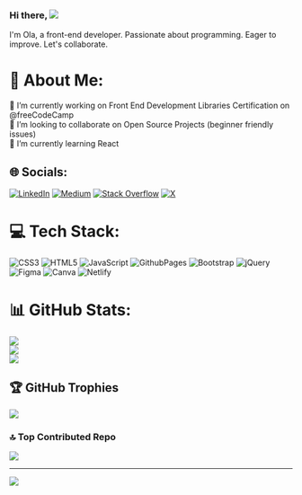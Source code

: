 ### Hi there, ![](https://user-images.githubusercontent.com/18350557/176309783-0785949b-9127-417c-8b55-ab5a4333674e.gif) 
I'm Ola, a front-end developer. Passionate about programming. Eager to improve. Let's collaborate.

# 💫 About Me:
🔭 I’m currently working on Front End Development Libraries Certification on @freeCodeCamp<br>👯 I’m looking to collaborate on Open Source Projects (beginner friendly issues)<br>🌱 I’m currently learning React<br>


## 🌐 Socials:
[![LinkedIn](https://img.shields.io/badge/LinkedIn-%230077B5.svg?logo=linkedin&logoColor=white)](https://linkedin.com/in/olha-zakharchevna/) [![Medium](https://img.shields.io/badge/Medium-12100E?logo=medium&logoColor=white)](https://medium.com/@zakharchevna) [![Stack Overflow](https://img.shields.io/badge/-Stackoverflow-FE7A16?logo=stack-overflow&logoColor=white)](https://stackoverflow.com/users/22616403) [![X](https://img.shields.io/badge/X-black.svg?logo=X&logoColor=white)](https://x.com/OZakharchevna) 

# 💻 Tech Stack:
![CSS3](https://img.shields.io/badge/css3-%231572B6.svg?style=for-the-badge&logo=css3&logoColor=white) ![HTML5](https://img.shields.io/badge/html5-%23E34F26.svg?style=for-the-badge&logo=html5&logoColor=white) ![JavaScript](https://img.shields.io/badge/javascript-%23323330.svg?style=for-the-badge&logo=javascript&logoColor=%23F7DF1E) ![GithubPages](https://img.shields.io/badge/github%20pages-121013?style=for-the-badge&logo=github&logoColor=white) ![Bootstrap](https://img.shields.io/badge/bootstrap-%238511FA.svg?style=for-the-badge&logo=bootstrap&logoColor=white) ![jQuery](https://img.shields.io/badge/jquery-%230769AD.svg?style=for-the-badge&logo=jquery&logoColor=white) ![Figma](https://img.shields.io/badge/figma-%23F24E1E.svg?style=for-the-badge&logo=figma&logoColor=white) ![Canva](https://img.shields.io/badge/Canva-%2300C4CC.svg?style=for-the-badge&logo=Canva&logoColor=white) ![Netlify](https://img.shields.io/badge/netlify-%23000000.svg?style=for-the-badge&logo=netlify&logoColor=#00C7B7)
# 📊 GitHub Stats:
![](https://github-readme-stats.vercel.app/api?username=zakharchevna&theme=nightowl&hide_border=false&include_all_commits=false&count_private=false)<br/>
![](https://github-readme-streak-stats.herokuapp.com/?user=zakharchevna&theme=nightowl&hide_border=false)<br/>
![](https://github-readme-stats.vercel.app/api/top-langs/?username=zakharchevna&theme=nightowl&hide_border=false&include_all_commits=false&count_private=false&layout=compact)

## 🏆 GitHub Trophies
![](https://github-profile-trophy.vercel.app/?username=zakharchevna&theme=tokyonight&no-frame=true&no-bg=false&margin-w=4)

### 🔝 Top Contributed Repo
![](https://github-contributor-stats.vercel.app/api?username=zakharchevna&limit=5&theme=tokyonight&combine_all_yearly_contributions=true)

---
[![](https://visitcount.itsvg.in/api?id=zakharchevna&icon=0&color=0)](https://visitcount.itsvg.in)




<!-- Proudly created with GPRM ( https://gprm.itsvg.in ) -->

